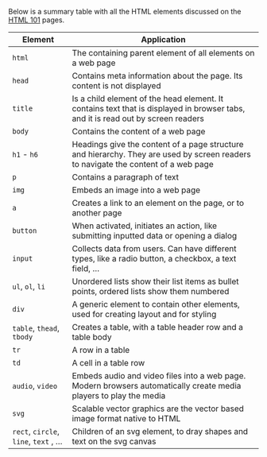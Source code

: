 Below is a summary table with all the HTML elements discussed on the <span class='internal-link'>[HTML 101](tag/html-101)</span> pages.

| Element | <div class="left">Application</div> |
| --- | --- |
| <code>html</code> | <div class="left">The containing parent element of all elements on a web page</div> |
| <code>head</code>| <div class="left">Contains meta information about the page. Its content is not displayed</div> |
| <code>title</code> | <div class="left">Is a child element of the head element. It contains text that is displayed in browser tabs, and it is read out by screen readers</div> |
| <code>body</code> | <div class="left">Contains the content of a web page</div> |
| <code>h1</code> - <code>h6</code> | <div class="left">Headings give the content of a page structure and hierarchy. They are used by screen readers to navigate the content of a web page</div> |
| <code>p</code> | <div class="left">Contains a paragraph of text</div> |
| <code>img</code> | <div class="left">Embeds an image into a web page</div> |
| <code>a</code> | <div class="left">Creates a link to an element on the page, or to another page</div> |
| <code>button</code> | <div class="left">When activated, initiates an action, like submitting inputted data or opening a dialog</div> |
| <code>input</code> | <div class="left">Collects data from users. Can have different types, like a radio button, a checkbox, a text field, …</div> |
| <code>ul</code>, <code>ol</code>, <code>li</code> | <div class="left">Unordered lists show their list items as bullet points, ordered lists show them numbered</div> |
| <code>div</code> | <div class="left">A generic element to contain other elements, used for creating layout and for styling</div> |
| <code>table</code>, <code>thead</code>, <code>tbody</code> | <div class="left">Creates a table, with a table header row and a table body</div> |
| <code>tr</code> | <div class="left">A row in a table</div> |
| <code>td</code> | <div class="left">A cell in a table row</div> |
| <code>audio</code>, <code>video</code> | <div class="left">Embeds audio and video files into a web page. Modern browsers automatically create media players to play the media</div> |
| <code>svg</code> | <div class="left">Scalable vector graphics are the vector based image format native to HTML</div> |
| <code>rect</code>, <code>circle</code>, <code>line</code>, <code>text</code> , … | <div class="left">Children of an svg element, to dray shapes and text on the svg canvas</div> |
